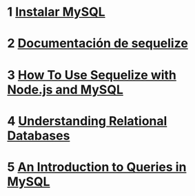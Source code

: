 # 1 [Instalar MySQL](https://dev.mysql.com/downloads/file/?id=514518)

# 2 [Documentación de sequelize](https://sequelize.org/docs/v6/)

# 3 [How To Use Sequelize with Node.js and MySQL](https://www.digitalocean.com/community/tutorials/how-to-use-sequelize-with-node-js-and-mysql)

# 4 [Understanding Relational Databases](https://www.digitalocean.com/community/tutorials/understanding-relational-databases)

# 5 [An Introduction to Queries in MySQL](https://www.digitalocean.com/community/tutorials/introduction-to-queries-mysql)
